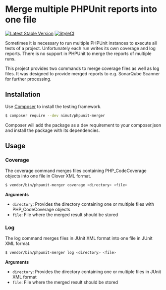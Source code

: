 # Merge multiple PHPUnit reports into one file

[![Latest Stable Version](https://img.shields.io/packagist/v/nimut/phpunit-merger.svg)](https://packagist.org/packages/nimut/phpunit-merger)
[![StyleCI](https://styleci.io/repos/114540931/shield?branch=master)](https://styleci.io/repos/114540931)

Sometimes it is necessary to run multiple PHPUnit instances to execute all tests of a project. Unfortunately each run
writes its own coverage and log reports. There is no support in PHPUnit to merge the reports of multiple runs.

This project provides two commands to merge coverage files as well as log files. It was designed to provide merged
reports to e.g. SonarQube Scanner for further processing. 

## Installation

Use [Composer](https://getcomposer.org/) to install the testing framework.

```bash
$ composer require --dev nimut/phpunit-merger
```

Composer will add the package as a dev requirement to your composer.json and install the package with its dependencies.

## Usage

### Coverage

The coverage command merges files containing PHP_CodeCoverage objects into one file in Clover XML format.

```bash
$ vendor/bin/phpunit-merger coverage <directory> <file>
```

**Arguments**

- `directory`: Provides the directory containing one or multiple files with PHP_CodeCoverage objects
- `file`: File where the merged result should be stored 

### Log

The log command merges files in JUnit XML format into one file in JUnit XML format.

```bash
$ vendor/bin/phpunit-merger log <directory> <file>
```

**Arguments**

- `directory`: Provides the directory containing one or multiple files in JUnit XML format 
- `file`: File where the merged result should be stored
